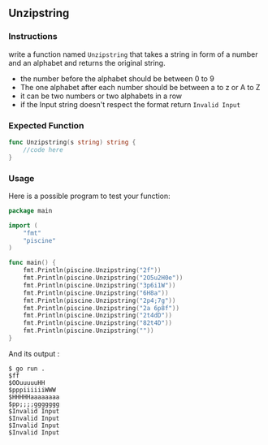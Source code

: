 ## Unzipstring


### Instructions

write a function named `Unzipstring` that takes a string in form of a number and an alphabet  and returns the original string.

- the number before the alphabet should be between 0 to 9 
- The one  alphabet after each number should be  between a to z or A to Z
- it can be two numbers or two alphabets in a row
- if the Input string doesn't respect the format return `Invalid Input`

### Expected Function

```go
func Unzipstring(s string) string {
    //code here
}
```

### Usage

Here is a possible program to test your function:

```go
package main

import (
    "fmt"
    "piscine"
)

func main() {
    fmt.Println(piscine.Unzipstring("2f"))
    fmt.Println(piscine.Unzipstring("2O5u2H0e"))
    fmt.Println(piscine.Unzipstring("3p6i1W"))
    fmt.Println(piscine.Unzipstring("6H8a"))
    fmt.Println(piscine.Unzipstring("2p4;7g"))
    fmt.Println(piscine.Unzipstring("2a 6p8f"))
    fmt.Println(piscine.Unzipstring("2t4dD"))
    fmt.Println(piscine.Unzipstring("82t4D"))
    fmt.Println(piscine.Unzipstring(""))
}
```

And its output :

```console
$ go run .
$ff
$OOuuuuuHH
$pppiiiiiiWWW
$HHHHHaaaaaaaa
$pp;;;;ggggggg
$Invalid Input
$Invalid Input
$Invalid Input
$Invalid Input
```
